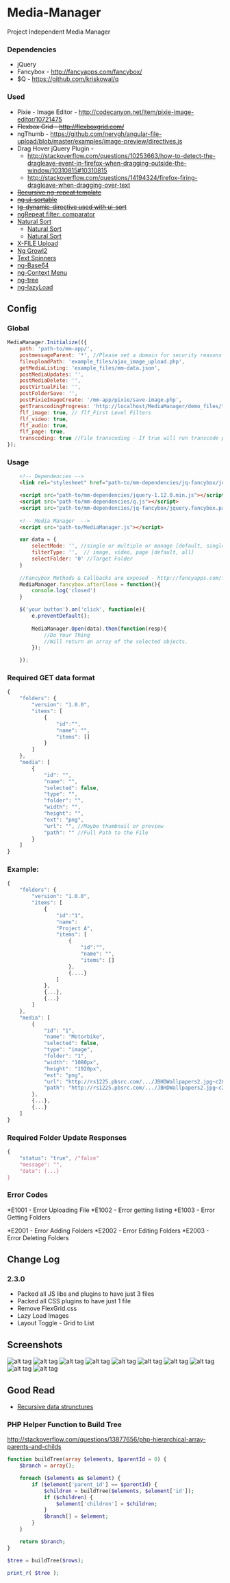 
# Media-Manager
Project Independent Media Manager


### Dependencies
* jQuery
* Fancybox - http://fancyapps.com/fancybox/
* $Q - https://github.com/kriskowal/q

### Used
* Pixie - Image Editor - http://codecanyon.net/item/pixie-image-editor/10721475
* ~~Flexbox Grid - http://flexboxgrid.com/~~
* ngThumb - https://github.com/nervgh/angular-file-upload/blob/master/examples/image-preview/directives.js
* Drag Hover jQuery Plugin - 
  * http://stackoverflow.com/questions/10253663/how-to-detect-the-dragleave-event-in-firefox-when-dragging-outside-the-window/10310815#10310815
  * http://stackoverflow.com/questions/14194324/firefox-firing-dragleave-when-dragging-over-text
* ~~[Recursive ng-repeat template](http://stackoverflow.com/questions/15661289/how-can-i-make-recursive-templates-in-angularjs-when-using-nested-objects)~~  
* ~~[ng ui-sortable](https://github.com/angular-ui/ui-sortable)~~
* ~~[tg-dynamic-directive used with ui-sort](https://github.com/thgreasi/tg-dynamic-directive)~~
* [ngRepeat filter: comparator](http://stackoverflow.com/questions/21519794/angular-function-filter-comparator-example)
* [Natural Sort](http://jsfiddle.net/wE7H2/3/)
  * [Natural Sort](http://www.overset.com/2008/09/01/javascript-natural-sort-algorithm/)
  * [Natural Sort](http://stackoverflow.com/questions/25766876/angularjs-sorting-ng-repeat-on-string-with-numbers-in-them)
* [X-FILE Upload](https://www.sitepoint.com/html5-ajax-file-upload/) 
* [Ng Growl2](http://janstevens.github.io/angular-growl-2)
* [Text Spinners](http://tawian.io/text-spinners/)
* [ng-Base64](https://github.com/ninjatronic/angular-base64)
* [ng-Context Menu](https://github.com/Templarian/ui.bootstrap.contextMenu)
* [ng-tree](https://github.com/angular-ui-tree/angular-ui-tree)
* [ng-lazyLoad](https://github.com/Pentiado/angular-lazy-img)


## Config 

### Global 
```javascript
MediaManager.Initialize(({
	path: 'path-to/mm-app/',
	postmessageParent: '*', //Please set a domain for security reasons
	fileuploadPath: 'example_files/ajax_image_upload.php',
	getMediaListing: 'example_files/mm-data.json', 
	postMediaUpdates: '',
	postMediaDelete: '',
	postVirtualFile: '',
	postFolderSave: '',
	postPixieImageCreate: '/mm-app/pixie/save-image.php',
	getTranscodingProgress: 'http://localhost/MediaManager/demo_files/transcoding.php',
	flf_image: true, // flf_First Level Filters
	flf_video: true,
	flf_audio: true,
	flf_page: true,
	transcoding: true //File transcoding - If true will run transcode progress checker after upload
});
```
### Usage 
```html
	<!-- Dependencies -->
	<link rel="stylesheet" href="path-to/mm-dependencies/jq-fancybox/jquery.fancybox.css"> 

	<script src="path-to/mm-dependencies/jquery-1.12.0.min.js"></script>
	<script src="path-to/mm-dependencies/q.js"></script>
	<script src="path-to/mm-dependencies/jq-fancybox/jquery.fancybox.pack.js"></script>
	
	<!-- Media Manager  -->
	<script src="path-to/MediaManager.js"></script>
```

```javascript
	var data = {
		selectMode: '', //single or multiple or manage [default, single]
		filterType: '',  // image, video, page [default, all]
		selectFolder: '0' //Target Folder
	}
	
	//Fancybox Methods & Callbacks are exposed - http://fancyapps.com/fancybox/
	MediaManager.fancybox.afterClose = function(){
		console.log('closed')
	}

	$('your button').on('click', function(e){
		e.preventDefault();
		
		MediaManager.Open(data).then(function(resp){
			//Do Your Thing
			//Will return an array of the selected objects.
		});

	});
```
### Required GET data format
```javascript
{
	"folders": {
		"version": "1.0.0",
		"items": [
			{
				"id":"", 
				"name": "", 
				"items": []
			}
		]
	},
	"media": [
		{
			"id": "",
			"name": "",
			"selected": false,
			"type": "",
			"folder": "",
			"width": "",
			"height": "",
			"ext": "png",
			"url": "", //Maybe thumbnail or preview
			"path": "" //Full Path to the File
		}
	]
}
```
### Example:
```javascript
{
	"folders": {
		"version": "1.0.0",
		"items": [
			{
				"id":"1", 
				"name": 
				"Project A", 
				"items": [
					{
						"id":"", 
						"name": "", 
						"items": []
					},
					{....}
				]
			},
			{...},
			{...}
		]
	},
	"media": [
		{
			"id": "1",
			"name": "Motorbike",
			"selected": false,
			"type": "image",
			"folder": "1",
			"width": "1080px",
			"height": "1920px",
			"ext": "png",
			"url": "http://rs1225.pbsrc.com/.../JBHDWallpapers2.jpg~c200",
			"path": "http://rs1225.pbsrc.com/.../JBHDWallpapers2.jpg~c200"
		},
		{...},
		{...}
	]
}
```

### Required Folder Update Responses
```javascript
{
	"status": "true", /"false"
	"message": "",
	"data": {...}
}
```

### Error Codes
*E1001 - Error Uploading File
*E1002 - Error getting listing 
*E1003 - Error Getting Folders

*E2001 - Error Adding Folders
*E2002 - Error Editing Folders
*E2003 - Error Deleting Folders


## Change Log

### 2.3.0
* Packed all JS libs and plugins to have just 3 files
* Packed all CSS plugins to have just 1 file
* Remove FlexGrid.css
* Lazy Load Images
* Layout Toggle - Grid to List


## Screenshots
![alt tag](https://raw.githubusercontent.com/alilishan/Media-Manager/master/demo_files/screenshot-1.jpg)
![alt tag](https://raw.githubusercontent.com/alilishan/Media-Manager/master/demo_files/screenshot-2.jpg)
![alt tag](https://raw.githubusercontent.com/alilishan/Media-Manager/master/demo_files/screenshot-3.jpg)
![alt tag](https://raw.githubusercontent.com/alilishan/Media-Manager/master/demo_files/screenshot-4.jpg)
![alt tag](https://raw.githubusercontent.com/alilishan/Media-Manager/master/demo_files/screenshot-5.jpg)
![alt tag](https://raw.githubusercontent.com/alilishan/Media-Manager/master/demo_files/screenshot-6.jpg)
![alt tag](https://raw.githubusercontent.com/alilishan/Media-Manager/master/demo_files/screenshot-7.jpg)
![alt tag](https://raw.githubusercontent.com/alilishan/Media-Manager/master/demo_files/screenshot-8.jpg)
![alt tag](https://raw.githubusercontent.com/alilishan/Media-Manager/master/demo_files/screenshot-9.jpg)
![alt tag](https://raw.githubusercontent.com/alilishan/Media-Manager/master/demo_files/screenshot-10.jpg)


## Good Read
* [Recursive data strunctures](http://blog.wax-o.com/2014/01/how-to-find-deep-and-get-parent-in-javascript-nested-objects-with-recursive-functions-and-the-reference-concept-level-beginner/)


### PHP Helper Function to Build Tree
http://stackoverflow.com/questions/13877656/php-hierarchical-array-parents-and-childs
```php
function buildTree(array $elements, $parentId = 0) {
    $branch = array();

    foreach ($elements as $element) {
        if ($element['parent_id'] == $parentId) {
            $children = buildTree($elements, $element['id']);
            if ($children) {
                $element['children'] = $children;
            }
            $branch[] = $element;
        }
    }

    return $branch;
}

$tree = buildTree($rows);

print_r( $tree );
```

